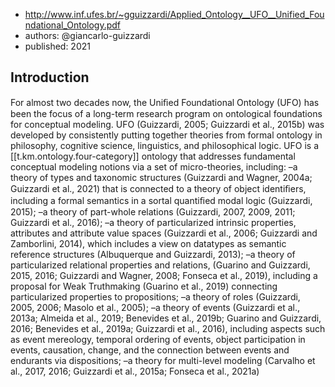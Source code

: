 
- http://www.inf.ufes.br/~gguizzardi/Applied_Ontology__UFO__Unified_Foundational_Ontology.pdf
-  authors: @giancarlo-guizzardi
- published: 2021

## Introduction

For almost two decades now, the Uniﬁed Foundational Ontology (UFO) has been the focus of a long-term research program on ontological foundations for conceptual modeling. UFO (Guizzardi, 2005; Guizzardi et al., 2015b) was developed by consistently putting together theories from formal ontology in philosophy, cognitive science, linguistics, and philosophical logic. UFO is a [[t.km.ontology.four-category]] ontology that addresses fundamental conceptual modeling notions via a set of micro-theories, including: –a theory of types and taxonomic structures (Guizzardi and Wagner, 2004a; Guizzardi et al., 2021) that is connected to a theory of object identiﬁers, including a formal semantics in a sortal quantiﬁed modal logic (Guizzardi, 2015); –a theory of part-whole relations (Guizzardi, 2007, 2009, 2011; Guizzardi et al., 2016); –a theory of particularized intrinsic properties, attributes and attribute value spaces (Guizzardi et al., 2006; Guizzardi and Zamborlini, 2014), which includes a view on datatypes as semantic reference structures (Albuquerque and Guizzardi, 2013); –a theory of particularized relational properties and relations, (Guarino and Guizzardi, 2015, 2016; Guizzardi and Wagner, 2008; Fonseca et al., 2019), including a proposal for Weak Truthmaking (Guarino et al., 2019) connecting particularized properties to propositions; –a theory of roles (Guizzardi, 2005, 2006; Masolo et al., 2005); –a theory of events (Guizzardi et al., 2013a; Almeida et al., 2019; Benevides et al., 2019b; Guarino and Guizzardi, 2016; Benevides et al., 2019a; Guizzardi et al., 2016), including aspects such as event mereology, temporal ordering of events, object participation in events, causation, change, and the connection between events and endurants via dispositions; –a theory for multi-level modeling (Carvalho et al., 2017, 2016; Guizzardi et al., 2015a; Fonseca et al., 2021a)

